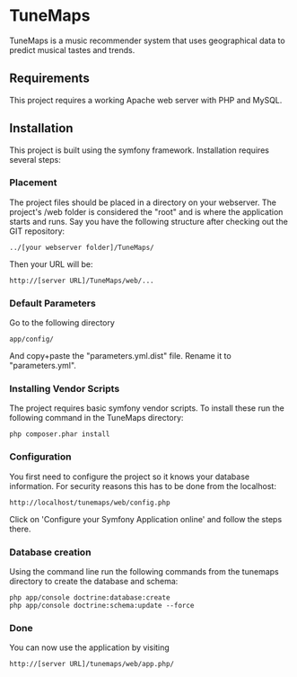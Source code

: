 # TuneMaps
TuneMaps is a music recommender system that uses geographical data to predict musical tastes and trends.

## Requirements
This project requires a working Apache web server with PHP and MySQL.

## Installation
This project is built using the symfony framework. Installation requires several steps:

### Placement
The project files should be placed in a directory on your webserver. The project's /web folder is considered the "root" and is where the application starts and runs. Say you have the following structure after checking out the GIT repository:
```
../[your webserver folder]/TuneMaps/
```
Then your URL will be:
```
http://[server URL]/TuneMaps/web/...
```

### Default Parameters
Go to the following directory
```
app/config/
```
And copy+paste the "parameters.yml.dist" file. Rename it to "parameters.yml".

### Installing Vendor Scripts
The project requires basic symfony vendor scripts. To install these run the following command in the TuneMaps directory:
```
php composer.phar install
```

### Configuration
You first need to configure the project so it knows your database information. For security reasons this has to be done from the localhost:
```
http://localhost/tunemaps/web/config.php
```
Click on 'Configure your Symfony Application online' and follow the steps there.

### Database creation
Using the command line run the following commands from the tunemaps directory to create the database and schema:
```
php app/console doctrine:database:create
php app/console doctrine:schema:update --force
```

### Done
You can now use the application by visiting
```
http://[server URL]/tunemaps/web/app.php/
```
